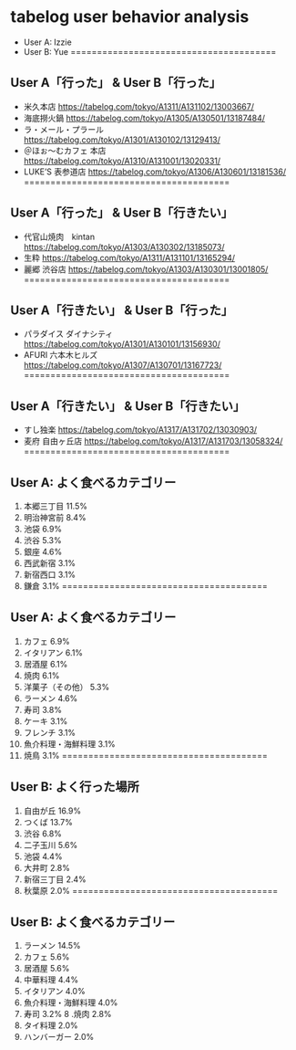 # tabelog user behavior analysis

- User A: Izzie
- User B: Yue
=======================================
## User A「行った」 & User B「行った」

- 米久本店	https://tabelog.com/tokyo/A1311/A131102/13003667/
- 海底撈火鍋	https://tabelog.com/tokyo/A1305/A130501/13187484/
- ラ・メール・プラール	https://tabelog.com/tokyo/A1301/A130102/13129413/
- ＠ほぉ～むカフェ 本店	https://tabelog.com/tokyo/A1310/A131001/13020331/
- LUKE’S 表参道店	https://tabelog.com/tokyo/A1306/A130601/13181536/
=======================================
## User A「行った」 & User B「行きたい」

- 代官山焼肉　kintan	https://tabelog.com/tokyo/A1303/A130302/13185073/
- 生粋	https://tabelog.com/tokyo/A1311/A131101/13165294/
- 麗郷 渋谷店	https://tabelog.com/tokyo/A1303/A130301/13001805/
=======================================
## User A「行きたい」 & User B「行った」

- パラダイス ダイナシティ	https://tabelog.com/tokyo/A1301/A130101/13156930/
- AFURI 六本木ヒルズ	https://tabelog.com/tokyo/A1307/A130701/13167723/
=======================================
## User A「行きたい」 & User B「行きたい」

- すし独楽	https://tabelog.com/tokyo/A1317/A131702/13030903/
- 麦府 自由ヶ丘店	https://tabelog.com/tokyo/A1317/A131703/13058324/
=======================================
## User A: よく食べるカテゴリー

1. 本郷三丁目	11.5%
2. 明治神宮前	8.4%
3. 池袋	6.9%
4. 渋谷	5.3%
5. 銀座	4.6%
6. 西武新宿	3.1%
7. 新宿西口	3.1%
8. 鎌倉	3.1%
=======================================
## User A: よく食べるカテゴリー

1. カフェ	6.9%
2. イタリアン	6.1%
3. 居酒屋	6.1%
4. 焼肉	6.1%
5. 洋菓子（その他）	5.3%
6. ラーメン	4.6%
7. 寿司	3.8%
8. ケーキ	3.1%
9. フレンチ	3.1%
10. 魚介料理・海鮮料理	3.1%
11. 焼鳥	3.1%
=======================================
## User B: よく行った場所

1. 自由が丘	16.9%
2. つくば	13.7%
3. 渋谷	6.8%
4. 二子玉川	5.6%
5. 池袋	4.4%
6. 大井町	2.8%
7. 新宿三丁目	2.4%
8. 秋葉原	2.0%
=======================================
## User B: よく食べるカテゴリー

1. ラーメン	14.5%
2. カフェ	5.6%
3. 居酒屋	5.6%
4. 中華料理	4.4%
5. イタリアン	4.0%
6. 魚介料理・海鮮料理	4.0%
7. 寿司	3.2%
8 .焼肉	2.8%
9. タイ料理	2.0%
10. ハンバーガー	2.0%